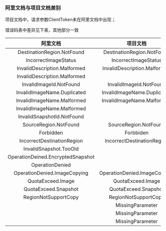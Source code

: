 ### 阿里文档与项目文档差别

项目文档中，请求参数ClientToken未在阿里文档中出现；

错误码表中差异见下表，其他部分一致

|阿里文档|项目文档|
|:-:|:-:|
|DestinationRegion.NotFound|DestinationRegion.NotFound|
|IncorrectImageStatus|IncorrectImageStatus|
|InvalidDescription.Malformed|InvalidDescription.Malformed|
|InvalidDescription.Malformed||
|InvalidImageId.NotFound|InvalidImageId.NotFound|
|InvalidImageName.Duplicated|InvalidImageName.Duplicated|
|InvalidImageName.Malformed|InvalidImageName.Malformed|
|InvalidImageName.Malformed||
|InvalidSnapshotId.NotFound||
|SourceRegion.NotFound|SourceRegion.NotFound|
|Forbidden|Forbbiden|
|IncorrectDestinationRegion|IncorrectDestinationRegion|
|InvalidSnapshot.TooOld||
|OperationDeined.EncryptedSnapshot||
|OperationDenied||
|OperationDenied.ImageCopying|OperationDenied.ImageCopying|
|QuotaExceed.Image|QuotaExceed.Image|
|QuotaExceed.Snapshot|QuotaExceed.Snapshot|
|RegionNotSupportCopy|RegionNotSupportCopy|
||MissingParameter|
||MissingParameter|
||MissingParameter|
